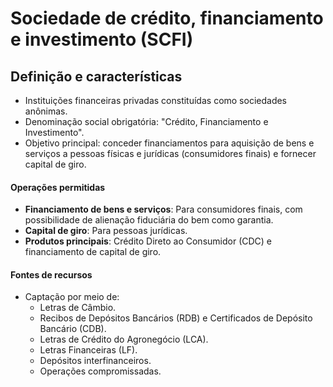# Sociedade de crédito, financiamento e investimento (SCFI)

## Definição e características
- Instituições financeiras privadas constituídas como sociedades anônimas.
- Denominação social obrigatória: "Crédito, Financiamento e Investimento".
- Objetivo principal: conceder financiamentos para aquisição de bens e serviços a pessoas físicas e jurídicas (consumidores finais) e fornecer capital de giro.

#### Operações permitidas
- **Financiamento de bens e serviços**: Para consumidores finais, com possibilidade de alienação fiduciária do bem como garantia.
- **Capital de giro**: Para pessoas jurídicas.
- **Produtos principais**: Crédito Direto ao Consumidor (CDC) e financiamento de capital de giro.

#### Fontes de recursos
- Captação por meio de:
  - Letras de Câmbio.
  - Recibos de Depósitos Bancários (RDB) e Certificados de Depósito Bancário (CDB).
  - Letras de Crédito do Agronegócio (LCA).
  - Letras Financeiras (LF).
  - Depósitos interfinanceiros.
  - Operações compromissadas.